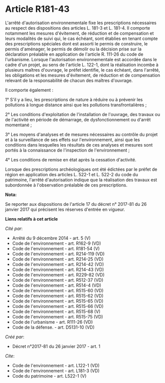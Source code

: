 # Article R181-43

L'arrêté d'autorisation environnementale fixe les prescriptions nécessaires au respect des dispositions des articles L. 181-3
et L. 181-4. Il comporte notamment les mesures d'évitement, de réduction et de compensation et leurs modalités de suivi qui,
le cas échéant, sont établies en tenant compte des prescriptions spéciales dont est assorti le permis de construire, le
permis d'aménager, le permis de démolir ou la décision prise sur la déclaration préalable en application de l'article R.
111-26 du code de l'urbanisme. Lorsque l'autorisation environnementale est accordée dans le cadre d'un projet, au sens de
l'article L. 122-1, dont la réalisation incombe à plusieurs maîtres d'ouvrage, le préfet identifie, le cas échéant, dans
l'arrêté, les obligations et les mesures d'évitement, de réduction et de compensation relevant de la responsabilité de chacun
des maîtres d'ouvrage.

Il comporte également :

1° S'il y a lieu, les prescriptions de nature à réduire ou à prévenir les pollutions à longue distance ainsi que les
pollutions transfrontalières ;

2° Les conditions d'exploitation de l'installation de l'ouvrage, des travaux ou de l'activité en période de démarrage, de
dysfonctionnement ou d'arrêt momentané ;

3° Les moyens d'analyses et de mesures nécessaires au contrôle du projet et à la surveillance de ses effets sur
l'environnement, ainsi que les conditions dans lesquelles les résultats de ces analyses et mesures sont portés à la
connaissance de l'inspection de l'environnement ;

4° Les conditions de remise en état après la cessation d'activité.

Lorsque des prescriptions archéologiques ont été édictées par le préfet de région en application des articles L. 522-1 et L.
522-2 du code du patrimoine, l'arrêté d'autorisation indique que la réalisation des travaux est subordonnée à l'observation
préalable de ces prescriptions.

**Nota:**

Se reporter aux dispositions de l'article 17 du décret n° 2017-81 du 26 janvier 2017 qui précisent les réserves d'entrée en
vigueur.

**Liens relatifs à cet article**

_Cité par_:

  - Arrêté du 9 décembre 2014 - art. 5 (V)
  - Code de l'environnement - art. R162-9 (VD)
  - Code de l'environnement - art. R181-54 (V)
  - Code de l'environnement - art. R214-119 (VD)
  - Code de l'environnement - art. R214-25 (VD)
  - Code de l'environnement - art. R214-42 (VD)
  - Code de l'environnement - art. R214-43 (VD)
  - Code de l'environnement - art. R229-82 (VD)
  - Code de l'environnement - art. R512-37 (VD)
  - Code de l'environnement - art. R514-4 (VD)
  - Code de l'environnement - art. R515-60 (VD)
  - Code de l'environnement - art. R515-62 (VD)
  - Code de l'environnement - art. R515-65 (VD)
  - Code de l'environnement - art. R515-66 (VD)
  - Code de l'environnement - art. R515-68 (V)
  - Code de l'environnement - art. R515-75 (VD)
  - Code de l'urbanisme - art. R111-26 (VD)
  - Code de la défense. - art. D5131-10 (VD)

_Créé par_:

  - Décret n°2017-81 du 26 janvier 2017 - art. 1

_Cite_:

  - Code de l'environnement - art. L122-1 (VD)
  - Code de l'environnement - art. L181-3 (VD)
  - Code du patrimoine - art. L522-1 (V)
